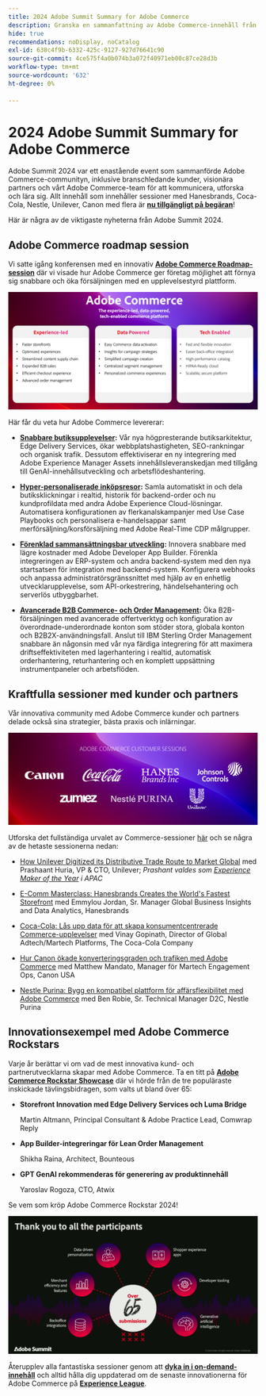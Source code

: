 ```yaml
---
title: 2024 Adobe Summit Summary for Adobe Commerce
description: Granska en sammanfattning av Adobe Commerce-innehåll från 2024 års Adobe Summit-event.
hide: true
recommendations: noDisplay, noCatalog
exl-id: 638c4f9b-6332-425c-9127-927d76641c90
source-git-commit: 4ce575f4a0b074b3a072f40971eb00c87ce28d3b
workflow-type: tm+mt
source-wordcount: '632'
ht-degree: 0%

---
```


# 2024 Adobe Summit Summary for Adobe Commerce

Adobe Summit 2024 var ett enastående event som sammanförde Adobe Commerce-communityn, inklusive branschledande kunder, visionära partners och vårt Adobe Commerce-team för att kommunicera, utforska och lära sig. Allt innehåll som innehåller sessioner med Hanesbrands, Coca-Cola, Nestle, Unilever, Canon med flera är [**nu tillgängligt på begäran**](https://business.adobe.com/summit/2024/sessions.html?Track=Commerce)!

Här är några av de viktigaste nyheterna från Adobe Summit 2024.

## Adobe Commerce roadmap session

Vi satte igång konferensen med en innovativ [**Adobe Commerce Roadmap-session**](https://business.adobe.com/summit/2024/sessions/adobe-commerce-2024-product-roadmap-review-s432.html) där vi visade hur Adobe Commerce ger företag möjlighet att förnya sig snabbare och öka försäljningen med en upplevelsestyrd plattform.

![En skärmbild av en dator](../../assets/events/image1.png)

Här får du veta hur Adobe Commerce levererar:

- **[Snabbare butiksupplevelser](https://experienceleague.adobe.com/developer/commerce/storefront/?lang=sv-SE):** Vår nya högpresterande butiksarkitektur, Edge Delivery Services, ökar webbplatshastigheten, SEO-rankningar och organisk trafik. Dessutom effektiviserar en ny integrering med Adobe Experience Manager Assets innehållsleveranskedjan med tillgång till GenAI-innehållsutveckling och arbetsflödeshantering.

- **[Hyper-personaliserade inköpsresor](https://experienceleague.adobe.com/sv/docs/commerce-admin/customers/customers-menu/personalize-scale):** Samla automatiskt in och dela butiksklickningar i realtid, historik för backend-order och nu kundprofildata med andra Adobe Experience Cloud-lösningar. Automatisera konfigurationen av flerkanalskampanjer med Use Case Playbooks och personalisera e-handelsappar samt merförsäljning/korsförsäljning med Adobe Real-Time CDP målgrupper.

- **[Förenklad sammansättningsbar utveckling](https://developer.adobe.com/commerce/extensibility/app-development/learning-path/):** Innovera snabbare med lägre kostnader med Adobe Developer App Builder. Förenkla integreringen av ERP-system och andra backend-system med den nya startsatsen för integration med backend-system. Konfigurera webhooks och anpassa administratörsgränssnittet med hjälp av en enhetlig utvecklarupplevelse, som API-orkestrering, händelsehantering och serverlös utbyggbarhet.

- **[Avancerade B2B Commerce- och Order Management](https://experienceleague.adobe.com/sv/docs/commerce-admin/b2b/introduction):** Öka B2B-försäljningen med avancerade offertverktyg och konfiguration av överordnade-underordnade konton som stöder stora, globala konton och B2B2X-användningsfall. Anslut till IBM Sterling Order Management snabbare än någonsin med vår nya färdiga integrering för att maximera driftseffektiviteten med lagerhantering i realtid, automatisk orderhantering, returhantering och en komplett uppsättning instrumentpaneler och arbetsflöden.

## Kraftfulla sessioner med kunder och partners

Vår innovativa community med Adobe Commerce kunder och partners delade också sina strategier, bästa praxis och inlärningar.

![En grupp logotyper på en lila bakgrund](../../assets/events/image2.png)

Utforska det fullständiga urvalet av Commerce-sessioner [här](https://business.adobe.com/summit/2024/sessions.html?Track=Commerce) och se några av de hetaste sessionerna nedan:

- [How Unilever Digitized its Distributive Trade Route to Market Global](https://business.adobe.com/summit/2024/sessions/how-unilever-digitized-its-distributive-trade-rout-s430.html) med Prashaant Huria, VP &amp; CTO, Unilever; *Prashant valdes som [Experience Maker of the Year](https://www.adobeexperienceawards.com/stories2024) i APAC*

- [E-Comm Masterclass: Hanesbrands Creates the World&#39;s Fastest Storefront](https://business.adobe.com/summit/2024/sessions/ecomm-masterclass-hanesbrands-creates-the-worlds-f-s435.html) med Emmylou Jordan, Sr. Manager Global Business Insights and Data Analytics, Hanesbrands

- [Coca-Cola: Lås upp data för att skapa konsumentcentrerade Commerce-upplevelser](https://business.adobe.com/summit/2024/sessions/cocacola-unlocking-data-to-create-consumercentric-s434.html) med Vinay Gopinath, Director of Global Adtech/Martech Platforms, The Coca-Cola Company

- [Hur Canon ökade konverteringsgraden och trafiken med Adobe Commerce](https://business.adobe.com/summit/2024/sessions/how-canon-increased-conversion-rates-and-traffic-u-s438.html) med Matthew Mandato, Manager för Martech Engagement Ops, Canon USA

- [Nestle Purina: Bygg en kompatibel plattform för affärsflexibilitet med Adobe Commerce](https://business.adobe.com/summit/2024/sessions/purina-takes-composable-commerce-approach-to-boost-s437.html) med Ben Robie, Sr. Technical Manager D2C, Nestle Purina

## Innovationsexempel med Adobe Commerce Rockstars

Varje år berättar vi om vad de mest innovativa kund- och partnerutvecklarna skapar med Adobe Commerce. Ta en titt på **[Adobe Commerce Rockstar Showcase](https://business.adobe.com/summit/2024/sessions/adobe-commerce-rockstar-showcase-s431.html)** där vi hörde från de tre populäraste inskickade tävlingsbidragen, som valts ut bland över 65:

- **Storefront Innovation med Edge Delivery Services och Luma Bridge**

  Martin Altmann, Principal Consultant &amp; Adobe Practice Lead, Comwrap Reply

- **App Builder-integreringar för Lean Order Management**

  Shikha Raina, Architect, Bounteous

- **GPT GenAI rekommenderas för generering av produktinnehåll**

  Yaroslav Rogoza, CTO, Atwix

Se vem som kröp Adobe Commerce Rockstar 2024!

![En skärmbild av en svart bakgrund med vit text och ikoner](../../assets/events/image3.png)

Återupplev alla fantastiska sessioner genom att **[dyka in i on-demand-innehåll](https://business.adobe.com/summit/2024/sessions.html?Track=Commerce)** och alltid hålla dig uppdaterad om de senaste innovationerna för Adobe Commerce på [**Experience League**](https://experienceleague.adobe.com/sv/docs/commerce-admin/start/about).
